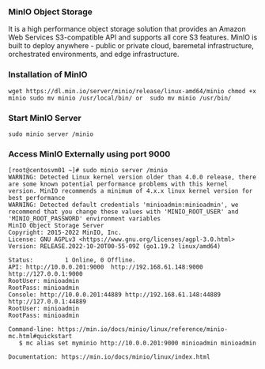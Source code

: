 ### MinIO Object Storage 
It is a high performance object storage solution that provides an Amazon Web Services 
S3-compatible API and supports all core S3 features.
MinIO is built to deploy anywhere - public or private cloud, baremetal infrastructure, 
orchestrated environments, and edge infrastructure.

### Installation of MinIO
``
wget https://dl.min.io/server/minio/release/linux-amd64/minio
chmod +x minio
sudo mv minio /usr/local/bin/
or 
sudo mv minio /usr/bin/
``

### Start MinIO Server 
```
sudo minio server /minio
```

### Access MinIO Externally using port 9000
```
[root@centosvm01 ~]# sudo minio server /minio
WARNING: Detected Linux kernel version older than 4.0.0 release, there are some known potential performance problems with this kernel version. MinIO recommends a minimum of 4.x.x linux kernel version for best performance
WARNING: Detected default credentials 'minioadmin:minioadmin', we recommend that you change these values with 'MINIO_ROOT_USER' and 'MINIO_ROOT_PASSWORD' environment variables
MinIO Object Storage Server
Copyright: 2015-2022 MinIO, Inc.
License: GNU AGPLv3 <https://www.gnu.org/licenses/agpl-3.0.html>
Version: RELEASE.2022-10-20T00-55-09Z (go1.19.2 linux/amd64)

Status:         1 Online, 0 Offline. 
API: http://10.0.0.201:9000  http://192.168.61.148:9000  http://127.0.0.1:9000       
RootUser: minioadmin 
RootPass: minioadmin 
Console: http://10.0.0.201:44889 http://192.168.61.148:44889 http://127.0.0.1:44889    
RootUser: minioadmin 
RootPass: minioadmin 

Command-line: https://min.io/docs/minio/linux/reference/minio-mc.html#quickstart
   $ mc alias set myminio http://10.0.0.201:9000 minioadmin minioadmin

Documentation: https://min.io/docs/minio/linux/index.html
```